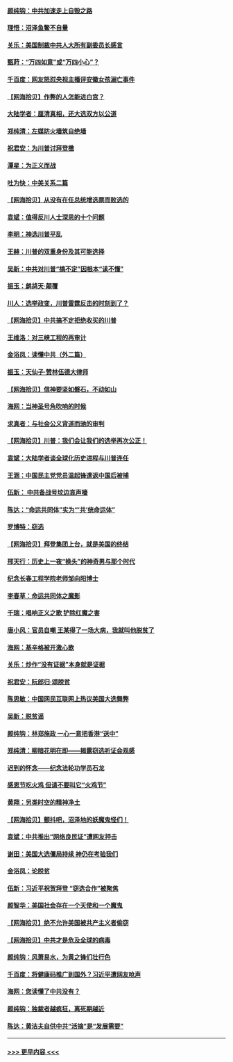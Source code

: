 #### [颜纯钩：中共加速走上自毁之路](../pages/nsc993/n12606473.md?t=12100002) 
#### [理悟：沼泽鱼鳖不自量](../pages/nsc993/n12606454.md?t=12100002) 
#### [关乐：美国制裁中共人大所有副委员长感言](../pages/nsc993/n12606442.md?t=12100002) 
#### [甄莳：“万四如意”或“万四小心”？](../pages/nsc993/n12606091.md?t=12100002) 
#### [千百度：网友怒怼央视主播评安徽女孩溺亡事件](../pages/nsc993/n12605370.md?t=12100002) 
#### [【网海拾贝】作弊的人怎能进白宫？](../pages/nsc993/n12603546.md?t=12100002) 
#### [大陆学者：厘清真相，还大选双方以公道](../pages/nsc993/n12603475.md?t=12100002) 
#### [郑纯清：左媒防火墙筑自绝墙](../pages/nsc993/n12602226.md?t=12100002) 
#### [祝君安：为川普讨拜登檄](../pages/nsc993/n12602199.md?t=12100002) 
#### [潭星：为正义而战](../pages/nsc993/n12600926.md?t=12100002) 
#### [吐为快：中美关系二篇](../pages/nsc993/n12600908.md?t=12100002) 
#### [【网海拾贝】从没有在任总统增选票而败选的](../pages/nsc993/n12600435.md?t=12100002) 
#### [袁斌：值得反川人士深思的十个问题](../pages/nsc993/n12600332.md?t=12100002) 
#### [李明：神选川普平乱](../pages/nsc993/n12599751.md?t=12100002) 
#### [王赫：川普的双重身份及其可能选择](../pages/nsc993/n12599723.md?t=12100002) 
#### [吴新：中共对川普“搞不定”因根本“读不懂”](../pages/nsc993/n12599502.md?t=12100002) 
#### [振玉：鹧鸪天‧颠覆](../pages/nsc993/n12599494.md?t=12100002) 
#### [川人：选举政变，川普雷霆反击的时刻到了？](../pages/nsc993/n12599291.md?t=12100002) 
#### [【网海拾贝】中共搞不定拒绝收买的川普](../pages/nsc993/n12598955.md?t=12100002) 
#### [王维洛：对三峡工程的再审计](../pages/nsc993/n12598436.md?t=12100002) 
#### [金浴凤：读懂中共（外二篇）](../pages/nsc993/n12597943.md?t=12100002) 
#### [振玉：天仙子‧赞林伍德大律师](../pages/nsc993/n12597929.md?t=12100002) 
#### [【网海拾贝】信神要坚如磐石，不动如山](../pages/nsc993/n12597901.md?t=12100002) 
#### [海网：当神圣号角吹响的时候](../pages/nsc993/n12595891.md?t=12100002) 
#### [求真者：与社会公义背道而驰的审判](../pages/nsc993/n12595868.md?t=12100002) 
#### [【网海拾贝】川普：我们会让我们的选举再次公正！](../pages/nsc993/n12594930.md?t=12100002) 
#### [袁斌：大陆学者谈全球化历史进程与川普连任](../pages/nsc993/n12594690.md?t=12100002) 
#### [王涵：中国民主党党员温起锋遣返中国后被捕](../pages/nsc993/n12594540.md?t=12100002) 
#### [伍新： 中共备战号坟边哀声嚎](../pages/nsc993/n12593086.md?t=12100002) 
#### [陈达：“命运共同体”实为“‘共’统命运体”](../pages/nsc993/n12590865.md?t=12100002) 
#### [罗博特：窃选](../pages/nsc993/n12590619.md?t=12100002) 
#### [【网海拾贝】拜登集团上台，就是美国的终结](../pages/nsc993/n12589725.md?t=12100002) 
#### [邢天行：历史上一夜“换头”的神奇男与那个时代](../pages/nsc993/n12589424.md?t=12100002) 
#### [纪念长春工程学院老师邹向阳博士](../pages/nsc993/n12585390.md?t=12100002) 
#### [李春草：命运共同体之魔影](../pages/nsc993/n12585026.md?t=12100002) 
#### [千瑞：唱响正义之歌 铲除红魔之害](../pages/nsc993/n12585002.md?t=12100002) 
#### [唐小风：官员自嘲 王某得了一场大病，我就叫他脱贫了](../pages/nsc993/n12584981.md?t=12100002) 
#### [海网：基辛格被开激心歌](../pages/nsc993/n12584946.md?t=12100002) 
#### [关乐：炒作“没有证据”本身就是证据](../pages/nsc993/n12583146.md?t=12100002) 
#### [祝君安：阮郎归‧颂脱贫](../pages/nsc993/n12583119.md?t=12100002) 
#### [陈思敏：中国网民互联网上热议美国大选舞弊](../pages/nsc993/n12582845.md?t=12100002) 
#### [吴新：脱贫谣](../pages/nsc993/n12580839.md?t=12100002) 
#### [颜纯钩：林郑施政 一心一意把香港“送中”](../pages/nsc993/n12580805.md?t=12100002) 
#### [郑纯清：柳暗花明在即——揭露窃选听证会观感](../pages/nsc993/n12580795.md?t=12100002) 
#### [迟到的怀念——纪念法轮功学员石龙](../pages/nsc993/n12580245.md?t=12100002) 
#### [感恩节吃火鸡  但请不要叫它“火鸡节”](../pages/nsc993/n12580252.md?t=12100002) 
#### [黄翔：另类时空的精神净土](../pages/nsc993/n12578638.md?t=12100002) 
#### [【网海拾贝】颤抖吧，沼泽地的妖魔鬼怪们！](../pages/nsc993/n12578552.md?t=12100002) 
#### [袁斌：中共推出“网络良民证”遭网友抨击](../pages/nsc993/n12578511.md?t=12100002) 
#### [谢田：美国大选僵局持续 神仍在考验我们](../pages/nsc993/n12577432.md?t=12100002) 
#### [金浴凤：论脱贫](../pages/nsc993/n12576386.md?t=12100002) 
#### [伍新：习近平祝贺拜登 “窃选合作”被聚焦](../pages/nsc993/n12576358.md?t=12100002) 
#### [颜智华：美国社会存在一个天使和一个魔鬼](../pages/nsc993/n12574299.md?t=12100002) 
#### [【网海拾贝】绝不允许美国被共产主义者偷窃](../pages/nsc993/n12573396.md?t=12100002) 
#### [【网海拾贝】中共才是危及全球的病毒](../pages/nsc993/n12571204.md?t=12100002) 
#### [颜纯钩：风萧易水，为黄之锋们壮行色](../pages/nsc993/n12571487.md?t=12100002) 
#### [千百度：将健康码推广到国外？习近平遭网友呛声](../pages/nsc993/n12570808.md?t=12100002) 
#### [海网：您读懂了中共没有？](../pages/nsc993/n12570487.md?t=12100002) 
#### [颜纯钩：独裁者越疯狂，离死期越近](../pages/nsc993/n12569055.md?t=12100002) 
#### [陈达：黄洁夫自供中共“活摘”是“发展需要”](../pages/nsc993/n12568541.md?t=12100002) 

----
#### [ >>> 更早内容 <<< ](../indexes/nsc993-earlier.md)
